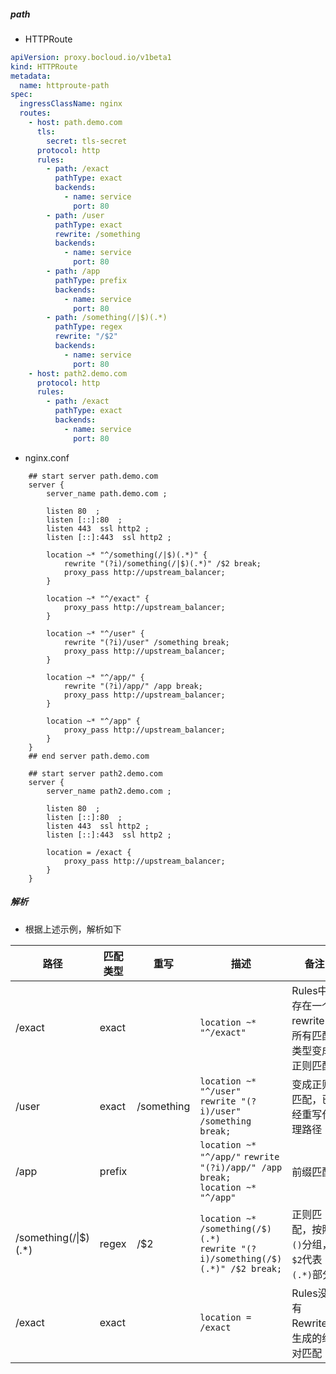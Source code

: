 ##### path

- HTTPRoute

```yaml
apiVersion: proxy.bocloud.io/v1beta1
kind: HTTPRoute
metadata:
  name: httproute-path
spec:
  ingressClassName: nginx
  routes:
    - host: path.demo.com
      tls:
        secret: tls-secret
      protocol: http
      rules:
        - path: /exact
          pathType: exact
          backends:
            - name: service
              port: 80
        - path: /user
          pathType: exact
          rewrite: /something
          backends:
            - name: service
              port: 80
        - path: /app
          pathType: prefix
          backends:
            - name: service
              port: 80
        - path: /something(/|$)(.*)
          pathType: regex
          rewrite: "/$2"
          backends:
            - name: service
              port: 80
    - host: path2.demo.com
      protocol: http
      rules:
        - path: /exact
          pathType: exact
          backends:
            - name: service
              port: 80
```

- nginx.conf

```nginx
	## start server path.demo.com
	server {
		server_name path.demo.com ;
		
		listen 80  ;
		listen [::]:80  ;
		listen 443  ssl http2 ;
		listen [::]:443  ssl http2 ;
		
		location ~* "^/something(/|$)(.*)" {
			rewrite "(?i)/something(/|$)(.*)" /$2 break;
			proxy_pass http://upstream_balancer;
		}
		
		location ~* "^/exact" {
			proxy_pass http://upstream_balancer;
		}
		
		location ~* "^/user" {
			rewrite "(?i)/user" /something break;
			proxy_pass http://upstream_balancer;
		}
		
		location ~* "^/app/" {
			rewrite "(?i)/app/" /app break;
			proxy_pass http://upstream_balancer;
		}
		
		location ~* "^/app" {
			proxy_pass http://upstream_balancer;
		}
	}
	## end server path.demo.com
	
	## start server path2.demo.com
	server {
		server_name path2.demo.com ;
		
		listen 80  ;
		listen [::]:80  ;
		listen 443  ssl http2 ;
		listen [::]:443  ssl http2 ;
		
		location = /exact {
			proxy_pass http://upstream_balancer;
		}
	}
```

##### 解析

- 根据上述示例，解析如下

| 路径                 | 匹配类型 | 重写       | 描述                                                         | 备注                                             |
| -------------------- | -------- | ---------- | ------------------------------------------------------------ | ------------------------------------------------ |
| /exact               | exact    |            | `location ~* "^/exact"`                                      | Rules中存在一个rewrite，所有匹配类型变成正则匹配 |
| /user                | exact    | /something | `location ~* "^/user"` <br>`rewrite "(?i)/user" /something break;` | 变成正则匹配，已经重写代理路径                   |
| /app                 | prefix   |            | `location ~* "^/app/"`  `rewrite "(?i)/app/" /app break;`<br>`location ~* "^/app" ` | 前缀匹配                                         |
| /something(/\|$)(.*) | regex    | /$2        | `location ~* /something(/$)(.*)`<br>`rewrite "(?i)/something(/$)(.*)" /$2 break;` | 正则匹配，按照`()`分组，`$2`代表`(.*)`部分       |
| /exact               | exact    |            | `location = /exact`                                          | Rules没有Rewrite，生成的绝对匹配                 |

